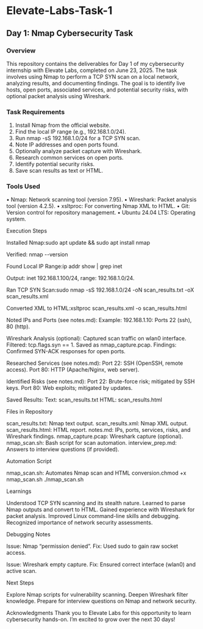 # Elevate-Labs-Task-1
## Day 1: Nmap Cybersecurity Task
### Overview
This repository contains the deliverables for Day 1 of my cybersecurity internship with Elevate Labs, completed on June 23, 2025. The task involves using Nmap to perform a TCP SYN scan on a local network, analyzing results, and documenting findings. The goal is to identify live hosts, open ports, associated services, and potential security risks, with optional packet analysis using Wireshark.
### Task Requirements

1. Install Nmap from the official website.
2. Find the local IP range (e.g., 192.168.1.0/24).
3. Run nmap -sS 192.168.1.0/24 for a TCP SYN scan.
4. Note IP addresses and open ports found.
5. Optionally analyze packet capture with Wireshark.
6. Research common services on open ports.
7. Identify potential security risks.
8. Save scan results as text or HTML.

### Tools Used

• Nmap: Network scanning tool (version 7.95).
• Wireshark: Packet analysis tool (version 4.2.5).
• xsltproc: For converting Nmap XML to HTML.
• Git: Version control for repository management.
• Ubuntu 24.04 LTS: Operating system.

Execution Steps

Installed Nmap:sudo apt update && sudo apt install nmap


Verified: nmap --version


Found Local IP Range:ip addr show | grep inet


Output: inet 192.168.1.100/24, range: 192.168.1.0/24.


Ran TCP SYN Scan:sudo nmap -sS 192.168.1.0/24 -oN scan_results.txt -oX scan_results.xml


Converted XML to HTML:xsltproc scan_results.xml -o scan_results.html




Noted IPs and Ports (see notes.md):
Example: 192.168.1.10: Ports 22 (ssh), 80 (http).


Wireshark Analysis (optional):
Captured scan traffic on wlan0 interface.
Filtered: tcp.flags.syn == 1.
Saved as nmap_capture.pcap.
Findings: Confirmed SYN-ACK responses for open ports.


Researched Services (see notes.md):
Port 22: SSH (OpenSSH, remote access).
Port 80: HTTP (Apache/Nginx, web server).


Identified Risks (see notes.md):
Port 22: Brute-force risk; mitigated by SSH keys.
Port 80: Web exploits; mitigated by updates.


Saved Results:
Text: scan_results.txt
HTML: scan_results.html



Files in Repository

scan_results.txt: Nmap text output.
scan_results.xml: Nmap XML output.
scan_results.html: HTML report.
notes.md: IPs, ports, services, risks, and Wireshark findings.
nmap_capture.pcap: Wireshark capture (optional).
nmap_scan.sh: Bash script for scan automation.
interview_prep.md: Answers to interview questions (if provided).

Automation Script

nmap_scan.sh: Automates Nmap scan and HTML conversion.chmod +x nmap_scan.sh
./nmap_scan.sh



Learnings

Understood TCP SYN scanning and its stealth nature.
Learned to parse Nmap outputs and convert to HTML.
Gained experience with Wireshark for packet analysis.
Improved Linux command-line skills and debugging.
Recognized importance of network security assessments.

Debugging Notes

Issue: Nmap “permission denied”.
Fix: Used sudo to gain raw socket access.


Issue: Wireshark empty capture.
Fix: Ensured correct interface (wlan0) and active scan.



Next Steps

Explore Nmap scripts for vulnerability scanning.
Deepen Wireshark filter knowledge.
Prepare for interview questions on Nmap and network security.

Acknowledgments
Thank you to Elevate Labs for this opportunity to learn cybersecurity hands-on. I’m excited to grow over the next 30 days!
